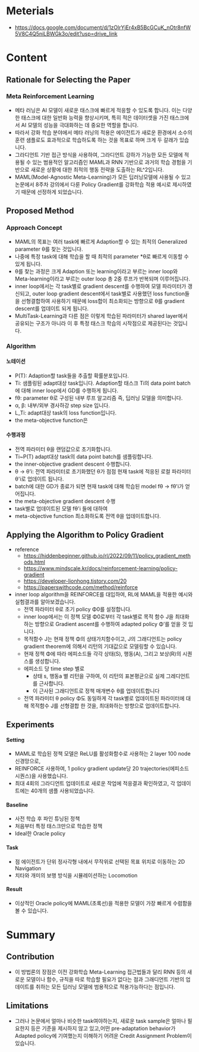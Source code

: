 # Meterials
- https://docs.google.com/document/d/1zOlrYjEr4xB5BcGCuK_nOtr8nfW5V8C4Q5niLBWGk3o/edit?usp=drive_link

# Content
## Rationale for Selecting the Paper
### Meta Reinforcement Learning
- 메타 러닝은 AI 모델이 새로운 태스크에 빠르게 적응할 수 있도록 합니다. 이는 다양한 태스크에 대한 일반화 능력을 향상시키며, 특히 적은 데이터셋을 가진 태스크에서 AI 모델의 성능을 극대화하는 데 중요한 역할을 합니다.
- 따라서 강화 학습 분야에서 메타 러닝의 적용은 에이전트가 새로운 환경에서 소수의 훈련 샘플로도 효과적으로 학습하도록 하는 것을 목표로 하며 크게 두 갈래가 있습니다.
- 그라디언트 기반 접근 방식을 사용하여, 그라디언트 강하가 가능한 모든 모델에 적용될 수 있는 범용적인 알고리즘인 MAML과 RNN 기반으로 과거의 학습 경험을 기반으로 새로운 상황에 대한 최적의 행동 전략을 도출하는 RL^2입니다.
- MAML(Model-Agnostic Meta-Learning)가 모든 딥러닝모델에 사용될 수 있고 논문에서 8주차 강의에서 다룬 Policy Gradient를 강화학습 적용 예시로 제시하였기 때문에 선정하게 되었습니다.

## Proposed Method
### Approach Concept
- MAML의 목표는 여러 task에 빠르게 Adaption할 수 있는 최적의 Generalized parameter θ를 찾는 것입니다.
- 나중에 특정 task에 대해 학습을 할 때 최적의 parameter *θ로 빠르게 이동할 수 있게 됩니다.
- θ를 찾는 과정은 크게 Adaption 또는 learning이라고 부르는 inner loop와 Meta-learning이라고 부르는 outer loop 총 2중 루프가 반복되며 이루어집니다.
- inner loop에서는 각 task별로 gradient descent를 수행하여 모델 파라미터가 갱신되고, outer loop gradient descent에서 task별로 사용했던 loss function들을 선형결합하여 사용하기 때문에 loss합이 최소화되는 방향으로 θ를 gradient descent를 업데이트 되게 됩니다. 
- MultiTask-Learning과 다른 점은 이렇게 학습된 파라미터가 shared layer에서 공유되는 구조가 아니라 이 후 특정 태스크 학습의 시작점으로 제공된다는 것입니다.

### Algorithm
#### 노테이션 
- P(T): Adaption할 task들을 추출할 확률분포입니다.
- Ti: 샘플링된 adapt대상 task입니다. Adaption할 태스크 Ti의 data point batch에 대해 inner loop에서 GD를 수행하게 됩니다.
- fθ: parameter θ로 구성된 내부 루프 알고리즘 즉, 딥러닝 모델을 의미합니다.
- α, β: 내부/외부 경사하강 step size 입니다.
- L_Ti: adapt대상 task의 loss function입니다.
- the meta-objective function은 

#### 수행과정
- 전역 파라미터 θ을 랜덤값으로 초기화합니다.
- Ti~P(T) adapt대상 task의 data point batch를 샘플링합니다.
- the inner-objective gradient descent 수행합니다.
- θ → θ'i: 전역 파라미터로 초기화했던 θ가 점점 현재 task에 적응된 로컬 파라미터 θ'i로 업데이트 됩니다.
- batch에 대한 GD가 종료가 되면 현재 task에 대해 학습된 model fθ → fθ'i가 얻어집니다.
- the meta-objective gradient descent 수행
- task별로 업데이트된 모델 fθ'i 들에 대하여
- meta-objective function 최소화하도록 전역 θ을 업데이트합니다.

## Applying the Algorithm to Policy Gradient
- reference
  - https://hiddenbeginner.github.io/rl/2022/09/11/policy_gradient_methods.html 
  - https://www.mindscale.kr/docs/reinforcement-learning/policy-gradient 
  - https://developer-lionhong.tistory.com/20 
  - https://paperswithcode.com/method/reinforce 
- inner loop algorithm을 REINFORCE를 대입하여, RL에 MAML을 적용한 예시와 실험결과를 알아보겠습니다.
  - 전역 파라미터 θ로 초기 policy Φ0를 설정합니다.
  - inner loop에서는 이 정책 모델 Φ0로부터 각 task별로 목적 함수 J을 최대화하는 방향으로 Gradient ascent를 수행하여 adapted policy Φ’를 얻을 것 입니다.
  - 목적함수 J는 현재 정책 Φ의 상태가치함수이고, J의 그래디언트는 policy gradient theorem에 의해서 리턴의 기대값으로 모델링할 수 있습니다.
  - 현재 정책 Φ에 따라 에피소드들 각각 상태(S), 행동(A), 그리고 보상(R)의 시퀀스를 생성합니다.
  - 에피소드 당 time step 별로
    - 상태 s, 행동a 별 리턴을 구하여, 이 리턴의 표본평균으로 실제 그레디언트를 근사합니다.
    - 이 근사된 그래디언트로 정책 매개변수 θ를 업데이트합니다
  - 전역 파라미터 θ policy Φ도 동일하게 각 task별로 업데이트된 파라미터에 대해 목적함수 J를 선형결합 한 것을, 최대화하는 방향으로 업데이트합니다.

## Experiments
#### Setting
- MAML로 학습된 정책 모델은 ReLU를 활성화함수로 사용하는 2 layer 100 node 신경망으로,
- REINFORCE 사용하여, 1 policy gradient update당 20 trajectories(에피소드 시퀀스)을 사용했습니다.
- 최대 4회의 그라디언트 업데이트로 새로운 작업에 적응결과 확인하였고, 각 업데이트에는 40개의 샘플 사용되었습니다.
#### Baseline
- 사전 학습 후 파인 튜닝된 정책
- 처음부터 특정 태스크만으로 학습한 정책
- Ideal한 Oracle policy
#### Task
-  점 에이전트가 단위 정사각형 내에서 무작위로 선택된 목표 위치로 이동하는 2D Navigation
- 치타와 개미의 보행 방식을 시뮬레이션하는 Locomotion
#### Result
- 이상적인 Oracle policy에 MAML(초록선)을 적용한 모델이 가장 빠르게 수렴함을 볼 수 있습니다.


# Summary
## Contribution 
- 이 방법론의 장점은 이전 강화학습 Meta-Learning 접근법들과 달리 RNN 등의 새로운 모델이나 함수, 규칙을 따로 학습할 필요가 없다는 점과 그래디언트 기반의 업데이트를 취하는 모든 딥러닝 모델에 범용적으로 적용가능하다는 점입니다.
## Limitations 
- 그러나 논문에서 얼마나 비슷한 task여야하는지, 새로운 task sample은 얼마나 필요한지 등은 기준을 제시하지 않고 있고,어떤 pre-adaptation behavior가 Adapted policy에 기여했는지 이해하기 어려운 Credit Assignment Problem이 있습니다.  
